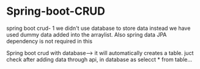 # Spring-boot-CRUD

spring boot crud- 1 we didn't use database to store data instead we have used dummy data added into the arraylist. Also spring data JPA dependency is not required in this 

Spring boot crud with database--> it will automatically creates a table. juct check after adding data through api, in database as selecct * from table...
